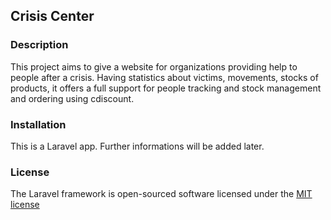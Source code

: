 ## Crisis Center

### Description

This project aims to give a website for organizations providing help to people after a crisis.
Having statistics about victims, movements, stocks of products, it offers a full support for people tracking and stock management and ordering using cdiscount.

### Installation

This is a Laravel app.
Further informations will be added later.


### License

The Laravel framework is open-sourced software licensed under the [MIT license](http://opensource.org/licenses/MIT)
